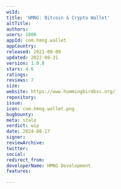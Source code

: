 ```yaml
---
wsId: 
title: 'HMNG: Bitcoin & Crypto Wallet'
altTitle: 
authors: 
users: 1000
appId: com.hmng.wallet
appCountry: 
released: 2021-08-09
updated: 2022-08-31
version: 1.0.8
stars: 4.6
ratings: 
reviews: 7
size: 
website: https://www.hummingbirdbsc.org/
repository: 
issue: 
icon: com.hmng.wallet.png
bugbounty: 
meta: stale
verdict: wip
date: 2024-08-17
signer: 
reviewArchive: 
twitter: 
social: 
redirect_from: 
developerName: HMNG Development
features: 

---
```


